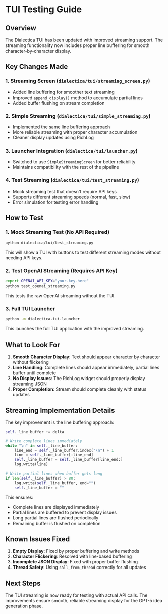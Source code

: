 # TUI Testing Guide

## Overview
The Dialectica TUI has been updated with improved streaming support. The streaming functionality now includes proper line buffering for smooth character-by-character display.

## Key Changes Made

### 1. Streaming Screen (`dialectica/tui/streaming_screen.py`)
- Added line buffering for smoother text streaming
- Improved `append_display()` method to accumulate partial lines
- Added buffer flushing on stream completion

### 2. Simple Streaming (`dialectica/tui/simple_streaming.py`)
- Implemented the same line buffering approach
- More reliable streaming with proper character accumulation
- Cleaner display updates using RichLog

### 3. Launcher Integration (`dialectica/tui/launcher.py`)
- Switched to use `SimpleStreamingScreen` for better reliability
- Maintains compatibility with the rest of the pipeline

### 4. Test Streaming (`dialectica/tui/test_streaming.py`)
- Mock streaming test that doesn't require API keys
- Supports different streaming speeds (normal, fast, slow)
- Error simulation for testing error handling

## How to Test

### 1. Mock Streaming Test (No API Required)
```bash
python dialectica/tui/test_streaming.py
```
This will show a TUI with buttons to test different streaming modes without needing API keys.

### 2. Test OpenAI Streaming (Requires API Key)
```bash
export OPENAI_API_KEY="your-key-here"
python test_openai_streaming.py
```
This tests the raw OpenAI streaming without the TUI.

### 3. Full TUI Launcher
```bash
python -m dialectica.tui.launcher
```
This launches the full TUI application with the improved streaming.

## What to Look For

1. **Smooth Character Display**: Text should appear character by character without flickering
2. **Line Handling**: Complete lines should appear immediately, partial lines buffer until complete
3. **No Display Issues**: The RichLog widget should properly display streaming JSON
4. **Proper Completion**: Stream should complete cleanly with status updates

## Streaming Implementation Details

The key improvement is the line buffering approach:

```python
self._line_buffer += delta

# Write complete lines immediately
while "\n" in self._line_buffer:
    line_end = self._line_buffer.index("\n") + 1
    line = self._line_buffer[:line_end]
    self._line_buffer = self._line_buffer[line_end:]
    log.write(line)

# Write partial lines when buffer gets long
if len(self._line_buffer) > 80:
    log.write(self._line_buffer, end="")
    self._line_buffer = ""
```

This ensures:
- Complete lines are displayed immediately
- Partial lines are buffered to prevent display issues
- Long partial lines are flushed periodically
- Remaining buffer is flushed on completion

## Known Issues Fixed

1. **Empty Display**: Fixed by proper buffering and write methods
2. **Character Flickering**: Resolved with line-based buffering
3. **Incomplete JSON Display**: Fixed with proper buffer flushing
4. **Thread Safety**: Using `call_from_thread` correctly for all updates

## Next Steps

The TUI streaming is now ready for testing with actual API calls. The improvements ensure smooth, reliable streaming display for the GPT-5 idea generation phase.
